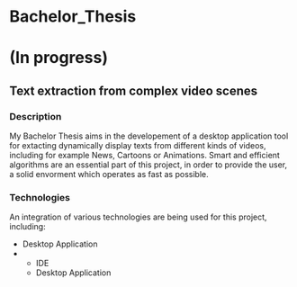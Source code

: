 # Bachelor_Thesis

<h1>(In progress)</h1>

<h2>Text extraction from complex video scenes</h2>


<h3>Description</h3>
<p>My Bachelor Thesis aims in the developement of a desktop application tool for extacting dynamically display texts from different kinds of videos, including for example News, Cartoons or Animations. Smart and efficient algorithms are an essential part of this project, in order to provide the user, a solid envorment which operates as fast as possible.</p>

<h3>Technologies</h3>
<p>An integration of various technologies are being used for this project, including: 
<ul>
<li>Desktop Application</li>
<li> 
   <ul>
    <li>IDE</li>
    <li>Desktop Application</li> 
  </ul>
</li>
  


</ul>



</p>





